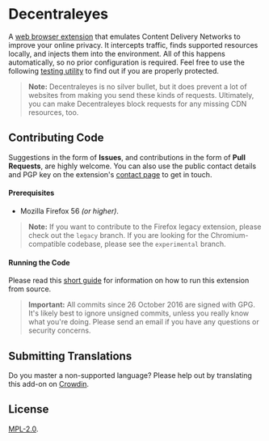 Decentraleyes
=============

A [web browser extension](https://decentraleyes.org) that emulates Content Delivery Networks to improve your online privacy. It intercepts traffic, finds supported resources locally, and injects them into the environment. All of this happens automatically, so no prior configuration is required. Feel free to use the following [testing utility](https://decentraleyes.org/test) to find out if you are properly protected.

> **Note:** Decentraleyes is no silver bullet, but it does prevent a lot of websites from making you send these kinds of requests. Ultimately, you can make Decentraleyes block requests for any missing CDN resources, too.

## Contributing Code

Suggestions in the form of **Issues**, and contributions in the form of **Pull Requests**, are highly welcome. You can also use the public contact details and PGP key on the extension's [contact page](https://decentraleyes.org/contact) to get in touch.

#### Prerequisites

* Mozilla Firefox 56 *(or higher)*.

> **Note:** If you want to contribute to the Firefox legacy extension, please check out the ```legacy``` branch. If you are looking for the Chromium-compatible codebase, please see the ```experimental``` branch.

#### Running the Code

Please read this [short guide](https://developer.mozilla.org/en-US/Add-ons/WebExtensions/Your_first_WebExtension#Trying_it_out) for information on how to run this extension from source.

> **Important:** All commits since 26 October 2016 are signed with GPG. It's likely best to ignore unsigned commits, unless you really know what you're doing. Please send an email if you have any questions or security concerns.

## Submitting Translations

Do you master a non-supported language? Please help out by translating this add-on on [Crowdin](https://crowdin.com/project/decentraleyes).

## License

[MPL-2.0](https://www.mozilla.org/MPL/2.0).
